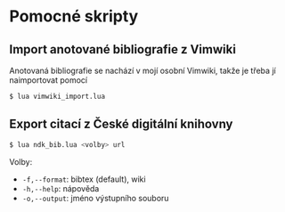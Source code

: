 # Pomocné skripty

## Import anotované bibliografie z Vimwiki

Anotovaná bibliografie se nachází v mojí osobní Vimwiki, takže je třeba jí naimportovat pomocí 

```bash
$ lua vimwiki_import.lua
```

## Export citací z České digitální knihovny

```bash
$ lua ndk_bib.lua <volby> url 
```

Volby: 

- `-f,--format`: bibtex (default), wiki
- `-h,--help`: nápověda
- `-o,--output`: jméno výstupního souboru

